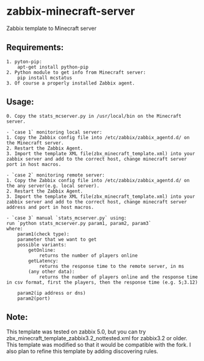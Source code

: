 # zabbix-minecraft-server
Zabbix template to Minecraft server

## Requirements:
    1. pyton-pip: 
        apt-get install python-pip
    2. Python module to get info from Minecraft server: 
        pip install mcstatus
    3. Of course a properly installed Zabbix agent.

## Usage:
    0. Copy the stats_mcserver.py in /usr/local/bin on the Minecraft server.

    - `case 1` monitoring local server:
    1. Copy the Zabbix config file into /etc/zabbix/zabbix_agentd.d/ on the Minecraft server.
    2. Restart the Zabbix Agent.
    3. Import the template XML file(zbx_minecraft_template.xml) into your zabbix server and add to the correct host, change minecraft server port in host macros.

    - `case 2` monitoring remote server:
    1. Copy the Zabbix config file into /etc/zabbix/zabbix_agentd.d/ on the any server(e.g. local server).
    2. Restart the Zabbix Agent.
    3. Import the template XML file(zbx_minecraft_template.xml) into your zabbix server and add to the correct host, change minecraft server address and port in host macros.

    - `case 3` manual `stats_mcserver.py` using:
    run `python stats_mcserver.py param1, param2, param3`
    where:
        param1(check type):
        parameter that we want to get
        possible variants:
            getOnline:
                returns the number of players online
            getLatency:
                returns the response time to the remote server, in ms
            (any other data):
                returns the number of players online and the response time in csv format, first the players, then the response time (e.g. 5;3.12)

        param2(ip address or dns)
        param2(port)

## Note:
This template was tested on zabbix 5.0, but you can try zbx_minecraft_template_zabbix3.2_nottested.xml for zabbix3.2 or older.
This template was modified so that it would be compatible with the fork.
I also plan to refine this template by adding discovering rules.
